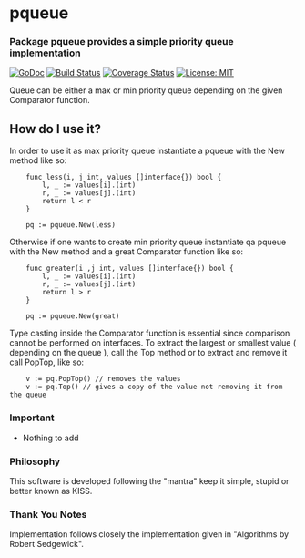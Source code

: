# pqueue 

### Package pqueue provides a simple priority queue implementation

[![GoDoc](https://godoc.org/github.com/menefotto/pqueue?status.svg)](https://godoc.org/github.com/menefotto/pqueue)
[![Build Status](https://travis-ci.org/menefotto/pqueue.svg?branch=master)](https://travis-ci.org/menefotto/pqueue)
[![Coverage Status](https://coveralls.io/repos/github/menefotto/pqueue/badge.svg?branch=master)](https://coveralls.io/github/menefotto/pqueue?branch=master)
[![License: MIT](https://img.shields.io/badge/License-MIT-yellow.svg)](https://opensource.org/licenses/MIT)


Queue can be either a max or min priority queue depending on the given Comparator function.

## How do I use it?

In order to use it as max priority queue instantiate a pqueue with the New method
like so:
```
    func less(i, j int, values []interface{}) bool {
        l, _ := values[i].(int)
        r, _ := values[j].(int)
        return l < r
    }

    pq := pqueue.New(less)

```

Otherwise if one wants to create min priority queue instantiate qa pqueue with the New method and a great Comparator function like so:
```
    func greater(i ,j int, values []interface{}) bool {
        l, _ := values[i].(int)
        r, _ := values[j].(int)
        return l > r
    }

    pq := pqueue.New(great)
```

Type casting inside the Comparator function is essential since comparison cannot be
performed on interfaces.
To extract the largest or smallest value ( depending on the queue ), call the Top method or to extract and remove it call PopTop, like so:

```
    v := pq.PopTop() // removes the values
    v := pq.Top() // gives a copy of the value not removing it from the queue
```

### Important
- Nothing to add 

### Philosophy
This software is developed following the "mantra" keep it simple, stupid or better 
known as KISS.

### Thank You Notes
Implementation follows closely the implementation given in "Algorithms by Robert Sedgewick".



